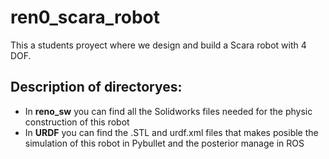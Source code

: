 # ren0_scara_robot
This a students proyect where we design and build a Scara robot with 4 DOF.

## **Description of directoryes:**
- In **reno_sw** you can find all the Solidworks files needed for the physic construction of this robot
- In **URDF** you can find the .STL and urdf.xml files that makes posible the simulation of this robot in Pybullet and the posterior manage in ROS

